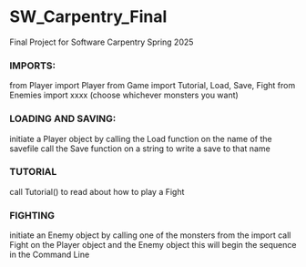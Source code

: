 # SW_Carpentry_Final
Final Project for Software Carpentry Spring 2025

### IMPORTS:

from Player import Player
from Game import Tutorial, Load, Save, Fight
from Enemies import xxxx (choose whichever monsters you want)


### LOADING AND SAVING:
initiate a Player object by calling the Load function on the name of the savefile
call the Save function on a string to write a save to that name

### TUTORIAL
call Tutorial() to read about how to play a Fight

### FIGHTING
initiate an Enemy object by calling one of the monsters from the import
call Fight on the Player object and the Enemy object
this will begin the sequence in the Command Line
